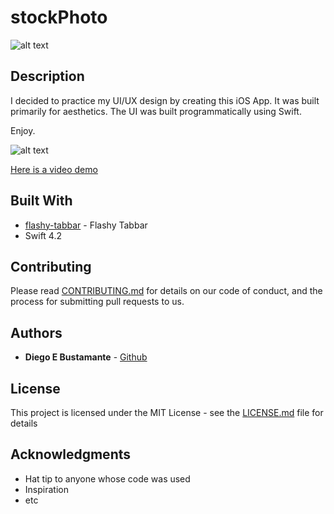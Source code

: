# stockPhoto
![alt text](https://s3.amazonaws.com/diegophotos/github/StockPhoto_1.png)

## Description

I decided to practice my UI/UX design by creating this iOS App. It was built primarily for aesthetics. The UI was built programmatically using Swift.

Enjoy.

![alt text](https://s3.amazonaws.com/diegophotos/github/StockPhoto_2.png)

[Here is a video demo](https://youtu.be/c8xwqznqacI)



## Built With

* [flashy-tabbar](https://github.com/Cuberto/flashy-tabbar) - Flashy Tabbar
* Swift 4.2

## Contributing

Please read [CONTRIBUTING.md](https://gist.github.com/PurpleBooth/b24679402957c63ec426) for details on our code of conduct, and the process for submitting pull requests to us.


## Authors

* **Diego E Bustamante** -  [Github](https://github.com/ModernProgrammer)


## License

This project is licensed under the MIT License - see the [LICENSE.md](LICENSE.md) file for details

## Acknowledgments

* Hat tip to anyone whose code was used
* Inspiration
* etc

